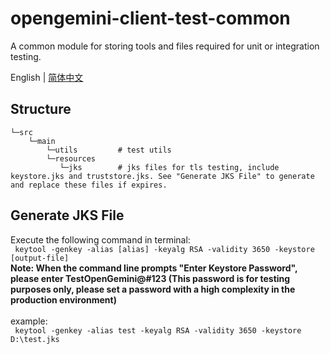 # opengemini-client-test-common

A common module for storing tools and files required for unit or integration testing.

English | [简体中文](README_CN.md)

## Structure

```
└─src
    └─main
        └─utils         # test utils
        └─resources
           └─jks        # jks files for tls testing, include keystore.jks and truststore.jks. See "Generate JKS File" to generate and replace these files if expires.
```

## Generate JKS File

Execute the following command in terminal:
<br>
` keytool -genkey -alias [alias] -keyalg RSA -validity 3650 -keystore [output-file]`
<br>
**Note: When the command line prompts "Enter Keystore Password", please enter TestOpenGemini@#123 (This password is for
testing purposes only, please set a password with a high complexity in the production environment)**
<br><br>
example:
<br>
` keytool -genkey -alias test -keyalg RSA -validity 3650 -keystore D:\test.jks`
